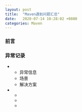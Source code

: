 ```yaml
---
layout: post
title:  "Maven遇到问题汇总"
date:   2020-07-14 10:28:02 +0800
categories: Maven
---
```


### 前言

### 异常记录
- 
	- 异常信息
	- 场景
	- 解决方案

-
	- 
	-
	-
